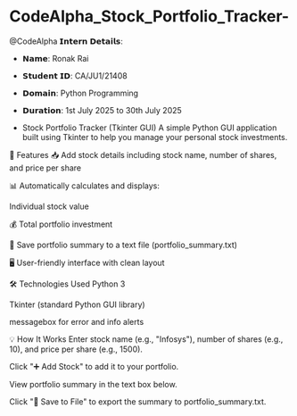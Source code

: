 # CodeAlpha_Stock_Portfolio_Tracker-
@CodeAlpha
𝗜𝗻𝘁𝗲𝗿𝗻 𝗗𝗲𝘁𝗮𝗶𝗹𝘀:
- 𝗡𝗮𝗺𝗲: Ronak Rai
- 𝗦𝘁𝘂𝗱𝗲𝗻𝘁 𝗜𝗗: CA/JU1/21408
- 𝗗𝗼𝗺𝗮𝗶𝗻: Python Programming
- 𝗗𝘂𝗿𝗮𝘁𝗶𝗼𝗻: 1st July 2025 to 30th July 2025

- Stock Portfolio Tracker (Tkinter GUI)
A simple Python GUI application built using Tkinter to help you manage your personal stock investments.

📌 Features
📥 Add stock details including stock name, number of shares, and price per share

📊 Automatically calculates and displays:

Individual stock value

💰 Total portfolio investment

💾 Save portfolio summary to a text file (portfolio_summary.txt)

🖥️ User-friendly interface with clean layout

🛠️ Technologies Used
Python 3

Tkinter (standard Python GUI library)

messagebox for error and info alerts

💡 How It Works
Enter stock name (e.g., "Infosys"), number of shares (e.g., 10), and price per share (e.g., 1500).

Click "➕ Add Stock" to add it to your portfolio.

View portfolio summary in the text box below.

Click "💾 Save to File" to export the summary to portfolio_summary.txt.
